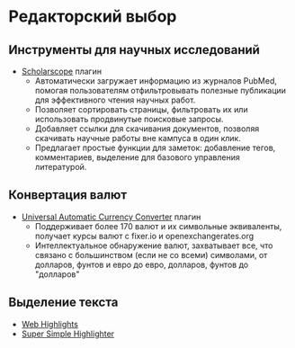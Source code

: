 # Редакторский выбор

## Инструменты для научных исследований
- [Scholarscope](https://www.scholarscope.online/) плагин
    - Автоматически загружает информацию из журналов PubMed, помогая пользователям отфильтровывать полезные публикации для эффективного чтения научных работ.
    - Позволяет сортировать страницы, фильтровать их или использовать продвинутые поисковые запросы.
    - Добавляет ссылки для скачивания документов, позволяя скачивать научные работы вне кампуса в один клик.
    - Предлагает простые функции для заметок: добавление тегов, комментариев, выделение для базового управления литературой.

## Конвертация валют
- [Universal Automatic Currency Converter](https://chromewebstore.google.com/detail/hbjagjepkeogombomfeefdmjnclgojli?hl=zh-CN&utm_source=ext_sidebar) плагин
    - Поддерживает более 170 валют и их символьные эквиваленты, получает курсы валют с fixer.io и openexchangerates.org
    - Интеллектуальное обнаружение валют, захватывает все, что связано с большинством (если не со всеми) символами, от долларов, фунтов и евро до евро, долларов, фунтов до "долларов"

## Выделение текста
- [Web Highlights](https://web-highlights.com/blog/welcome/)
- [Super Simple Highlighter](https://chromewebstore.google.com/detail/super-simple-highlighter/hhlhjgianpocpoppaiihmlpgcoehlhio)